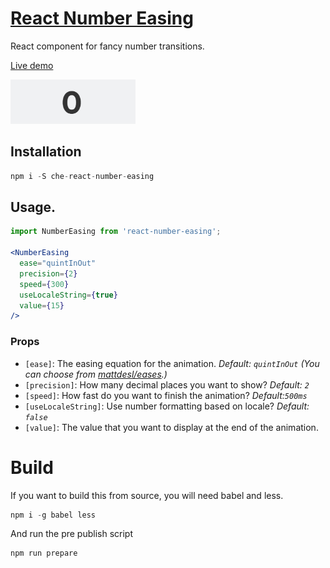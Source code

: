 # [React Number Easing](http://javierbyte.github.io/react-number-easing/)

React component for fancy number transitions.

[Live demo](http://javierbyte.github.io/react-number-easing/)

[![react-number-easing screenshot](assets/number-easing-infinite.gif)](http://javierbyte.github.io/react-number-easing/)


## Installation

```js
npm i -S che-react-number-easing
```

## Usage.

```jsx
import NumberEasing from 'react-number-easing';

<NumberEasing
  ease="quintInOut"
  precision={2}
  speed={300}
  useLocaleString={true}
  value={15}
/>
```

### Props

* `[ease]`: The easing equation for the animation. _Default: `quintInOut` (You can choose from [mattdesl/eases](https://github.com/mattdesl/eases/blob/master/index.js).)_
* `[precision]`: How many decimal places you want to show? _Default: `2`_
* `[speed]`: How fast do you want to finish the animation? _Default:`500ms`_
* `[useLocaleString]`: Use number formatting based on locale? _Default: `false`_
* `[value]`: The value that you want to display at the end of the animation.

# Build

If you want to build this from source, you will need babel and less.

```js
npm i -g babel less
```

And run the pre publish script

```js
npm run prepare
```
